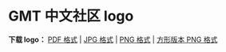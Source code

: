 # GMT 中文社区 logo

**下载 logo：** [PDF 格式](gmt-china-logo.pdf) | [JPG 格式](gmt-china-logo.jpg) | [PNG 格式](gmt-china-logo.png) | [方形版本 PNG 格式](gmt-china-logo-square.png)
